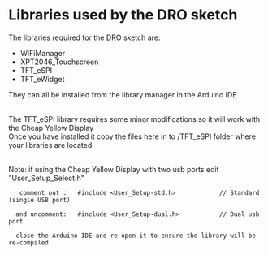# Libraries used by the DRO sketch

The libraries required for the DRO sketch are:
 - WiFiManager
 - XPT2046_Touchscreen
 - TFT_eSPI
 - TFT_eWidget

They can all be installed from the library manager in the Arduino IDE <br><br>

The TFT_eSPI library requires some minor modifications so it will work with the Cheap Yellow Display<br>
Once you have installed it copy the files here in to /TFT_eSPI folder where your libraries are located <br><br>

Note: if using the Cheap Yellow Display with two usb ports edit "User_Setup_Select.h" 

       comment out :   #include <User_Setup-std.h>            // Standard (single USB port)
  
      and uncomment:   #include <User_Setup-dual.h>           // Dual usb port
  
      close the Arduino IDE and re-open it to ensure the library will be re-compiled
